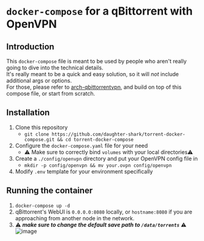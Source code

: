 # `docker-compose` for a qBittorrent with OpenVPN

## Introduction
This `docker-compose` file is meant to be used by people who aren't really going to dive into the technical details.  
It's really meant to be a quick and easy solution, so it will *not* include additional args or options.  
For those, please refer to [arch-qbittorrentvpn](https://github.com/binhex/arch-qbittorrentvpn), and build on top of this compose file, or start from scratch.

## Installation
1. Clone this repository
    * `git clone https://github.com/daughter-shark/torrent-docker-compose.git && cd torrent-docker-compose`
2. Configure the `docker-compose.yaml` file for your need  
    * ⚠️ Make sure to correctly bind `volumes` with your local directories⚠️
3. Create a `./config/openvpn` directory and put your OpenVPN config file in
    * `mkdir -p config/openvpn && mv your.ovpn config/openvpn`
4. Modify `.env` template for your environment specifically

## Running the container
1. `docker-compose up -d`
2. qBittorrent's WebUI is `0.0.0.0:8080` locally, or `hostname:8080` if you are approaching from another node in the network.
3. ⚠️ ***make sure to change the default save path to `/data/torrents`*** ⚠️
![image](https://user-images.githubusercontent.com/74416098/204620875-b6638307-0337-461b-a4ad-7ae60ae395b5.png)
